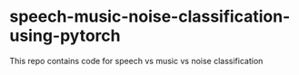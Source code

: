 # speech-music-noise-classification-using-pytorch
This repo contains code for speech vs music vs noise classification
